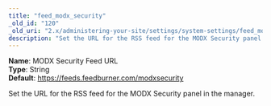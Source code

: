 ```yaml
---
title: "feed_modx_security"
_old_id: "120"
_old_uri: "2.x/administering-your-site/settings/system-settings/feed_modx_security"
description: "Set the URL for the RSS feed for the MODX Security panel in the manager"
---
```



**Name**: MODX Security Feed URL  
**Type**: String  
**Default**: <https://feeds.feedburner.com/modxsecurity>

Set the URL for the RSS feed for the MODX Security panel in the manager.
